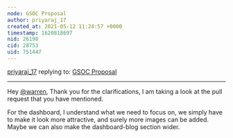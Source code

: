 ```yaml
---
node: GSOC Proposal
author: priyaraj_17
created_at: 2021-05-12 11:24:57 +0000
timestamp: 1620818697
nid: 26198
cid: 28753
uid: 751447
---
```




[priyaraj_17](../profile/priyaraj_17) replying to: [GSOC Proposal](../notes/priyaraj_17/04-11-2021/gsoc-proposal)

----
Hey [@warren](/profile/warren), Thank you for the clarifications, I am taking a look at the pull request that you have mentioned. 

For the dashboard, I understand what we need to focus on, we simply have to make it look more attractive, and surely more images can be added. Maybe we can also make the dashboard-blog section wider.